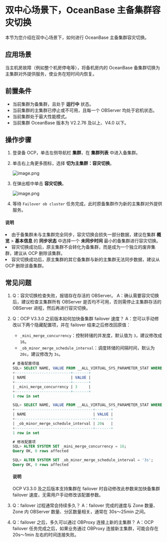 # 双中心场景下，OceanBase 主备集群容灾切换

本节为您介绍在双中心场景下，如何进行 OceanBase 主备集群容灾切换。

## 应用场景

当主机房故障（例如整个机房停电等），将备机房内的 OceanBase 备集群切换为主集群对外提供服务，使业务在短时间内恢复。

## 前置条件

* 当前集群为备集群，且处于 **运行中** 状态。
* 当前集群的主集群已停止或不可用，且每一个 OBServer 均处于宕机状态。
* 当前集群处于最大性能模式。
* 当前集群 OceanBase 版本为 V2.2.76 及以上、V4.0 以下。

## 操作步骤

1. 登录备 OCP，单击左侧导航栏 **集群**，在 **集群列表** 中进入备集群。
2. 单击右上角更多图标，选择 **切为主集群：容灾切换**。

    ![image.png](https://help-static-aliyun-doc.aliyuncs.com/assets/img/zh-CN/5946790261/p273267.png)

3. 在弹出框中单击 **容灾切换**。

    ![image.png](https://help-static-aliyun-doc.aliyuncs.com/assets/img/zh-CN/5685987361/p355763.png)

4. 等待 `Failover ob cluster` 任务完成，此时原备集群作为新的主集群对外提供服务。

<main id="notice" type='explain'>
<h4>说明</h4>
<p><li>由于备集群未与主集群完全同步，容灾切换会损失一部分数据，建议在集群 <b>概览</b> > <b>基本信息</b> 的 <b>同步状态</b> 中选择一个 <b>未同步时间</b> 最小的备集群进行容灾切换。</li><li>容灾切换成功后，原主集群不会转化为备集群，而是成为一个独立的废弃集群，建议从 OCP 删除该集群。</li><li>容灾切换成功后，原主集群的其它备集群与新的主集群无法同步数据，建议从 OCP 删除该备集群。</li></p>
</main>

## 常见问题

1. Q：容灾切换检查失败，报错存在存活的 OBServer。
A：确认需要容灾切换后，建议检查主集群所有 OBServer 是否均不可用，否则需停止主集群存活的 OBServer 进程，然后再进行容灾切换。

2. Q：OCP V3.3.0 之前版本如何加快备集群 failover 速度？
A：您可以手动修改以下两个隐藏配置项，并在 failover 结束之后修改回原值：

   * `_mini_merge_concurrency`：控制转储的并发度，默认值为 `3`，建议修改成 `16`。
   * `_ob_minor_merge_schedule_interval`：调度转储的间隔时间，默认为 `20s`，建议修改为 `3s`。
  
    ```sql
    # 查看配置项值
    SQL> SELECT NAME, VALUE FROM __ALL_VIRTUAL_SYS_PARAMETER_STAT WHERE NAME = '_mini_merge_concurrency';
    +-------------------------+-------+
    | NAME                    | VALUE |
    +-------------------------+-------+
    | _mini_merge_concurrency | 3     |
    +-------------------------+-------+
    1 row in set

    SQL> SELECT NAME, VALUE FROM __ALL_VIRTUAL_SYS_PARAMETER_STAT WHERE NAME = '_ob_minor_merge_schedule_interval';
    +-----------------------------------+-------+
    | NAME                              | VALUE |
    +-----------------------------------+-------+
    | _ob_minor_merge_schedule_interval | 20s   |
    +-----------------------------------+-------+
    1 row in set                                                                   
    ```

    ```sql
    # 修改配置项
    SQL> ALTER SYSTEM SET _mini_merge_concurrency = 16;
    Query OK, 0 rows affected

    SQL> ALTER SYSTEM SET _ob_minor_merge_schedule_interval = '3s';
    Query OK, 0 rows affected
    ```

    <main id="notice" type='explain'>
    <h4>说明</h4>
    <p>OCP V3.3.0 及之后版本支持集群在 failover 时自动修改此参数来加快备集群 failover 速度，无需用户手动修改该配置参数。</p>
    </main>

3. Q：failover 过程通常会持续多久？
A：failover 完成的速度与 Zone 数量、Zone 内 OBServer 数量、分区数量相关，通常在 30s～25min 之间。

4. Q：failover 之后，多久可以通过 OBProxy 连接上新的主集群？
A：OCP failover 任务完成之后，如果业务通过 OBProxy 连接新主集群，可能会存在 20s～1min 左右的时间连接失败。
